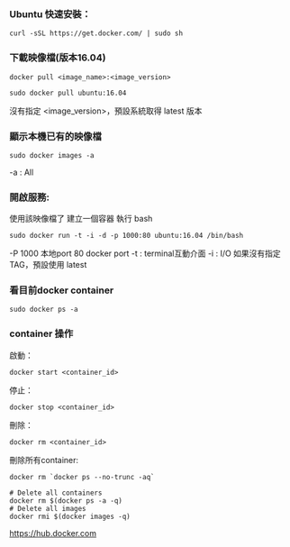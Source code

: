 
### Ubuntu 快速安裝：
```
curl -sSL https://get.docker.com/ | sudo sh
```

### 下載映像檔(版本16.04)
```
docker pull <image_name>:<image_version>
```
```
sudo docker pull ubuntu:16.04
```
沒有指定 <image_version>，預設系統取得 latest 版本

### 顯示本機已有的映像檔
```
sudo docker images -a
```
-a : All

### 開啟服務:
使用該映像檔了 建立一個容器 執行 bash
```
sudo docker run -t -i -d -p 1000:80 ubuntu:16.04 /bin/bash
```
-P 1000 本地port 80 docker port 
-t : terminal互動介面
-i : I/O
如果沒有指定 TAG，預設使用 latest

### 看目前docker container
```
sudo docker ps -a
```

### container 操作

啟動：
```
docker start <container_id>
```
停止：
```
docker stop <container_id>
```
刪除：
```
docker rm <container_id>
```
刪除所有container:
```
docker rm `docker ps --no-trunc -aq`
```

```
# Delete all containers
docker rm $(docker ps -a -q)
# Delete all images
docker rmi $(docker images -q)
```
https://hub.docker.com



